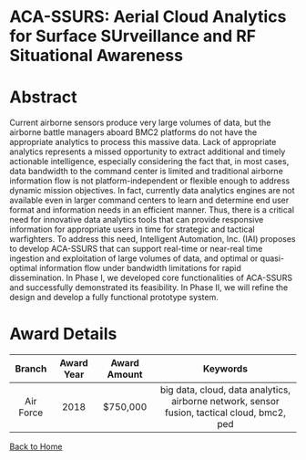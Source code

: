 
ACA-SSURS: Aerial Cloud Analytics for Surface SUrveillance and RF Situational Awareness
=======================================================================================

# Abstract


Current airborne sensors produce very large volumes of data, but the airborne battle managers aboard BMC2 platforms do not have the appropriate analytics to process this massive data. Lack of appropriate analytics represents a missed opportunity to extract additional and timely actionable intelligence, especially considering the fact that, in most cases, data bandwidth to the command center is limited and traditional airborne information flow is not platform-independent or flexible enough to address dynamic mission objectives. In fact, currently data analytics engines are not available even in larger command centers to learn and determine end user format and information needs in an efficient manner. Thus, there is a critical need for innovative data analytics tools that can provide responsive information for appropriate users in time for strategic and tactical warfighters. To address this need, Intelligent Automation, Inc. (IAI) proposes to develop ACA-SSURS that can support real-time or near-real time ingestion and exploitation of large volumes of data, and optimal or quasi-optimal information flow under bandwidth limitations for rapid dissemination. In Phase I, we developed core functionalities of ACA-SSURS and successfully demonstrated its feasibility. In Phase II, we will refine the design and develop a fully functional prototype system.  

# Award Details

|Branch|Award Year|Award Amount|Keywords|
| :---: | :---: | :---: | :---: |
|Air Force|2018|$750,000|big data, cloud, data analytics, airborne network, sensor fusion, tactical cloud, bmc2, ped|
  
  


[Back to Home](https://github.com/chrischow/dod_sbir_awards/DJ/#1384)